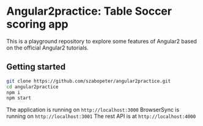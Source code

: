 # Angular2practice: Table Soccer scoring app 

This is a playground repository to explore some features of Angular2 based on the official Angular2 tutorials.

## Getting started

```bash
git clone https://github.com/szabopeter/angular2practice.git
cd angular2practice
npm i
npm start
```

The application is running on ```http://localhost:3000```
BrowserSync is running on ```http://localhost:3001```
The rest API is at ```http://localhost:4000```

